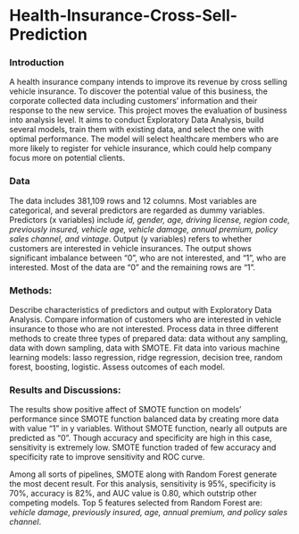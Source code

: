 # Health-Insurance-Cross-Sell-Prediction

### Introduction
A health insurance company intends to improve its revenue by cross selling vehicle insurance. To discover the potential value of this business, the corporate collected data including customers’ information and their response to the new service. This project moves the evaluation of business into analysis level. It aims to conduct Exploratory Data Analysis, build several models, train them with existing data, and select the one with optimal performance. The model will select healthcare members who are more likely to register for vehicle insurance, which could help company focus more on potential clients.

### Data
The data includes 381,109 rows and 12 columns. Most variables are categorical, and several predictors are regarded as dummy variables. Predictors (x variables) include *id, gender, age, driving license, region code, previously insured, vehicle age, vehicle damage, annual premium, policy sales channel, and vintage*. Output (y variables) refers to whether customers are interested in vehicle insurances. The output shows significant imbalance between “0”, who are not interested, and “1”, who are interested. Most of the data are “0” and the remaining rows are “1”. 

### Methods: 
Describe characteristics of predictors and output with Exploratory Data Analysis. Compare information of customers who are interested in vehicle insurance to those who are not interested. Process data in three different methods to create three types of prepared data: data without any sampling, data with down sampling, data with SMOTE. Fit data into various machine learning models: lasso regression, ridge regression, decision tree, random forest, boosting, logistic. Assess outcomes of each model.

### Results and Discussions:
The results show positive affect of SMOTE function on models’ performance since SMOTE function balanced data by creating more data with value “1” in y variables. Without SMOTE function, nearly all outputs are predicted as “0”. Though accuracy and specificity are high in this case, sensitivity is extremely low. SMOTE function traded of few accuracy and specificity rate to improve sensitivity and ROC curve. 

Among all sorts of pipelines, SMOTE along with Random Forest generate the most decent result. For this analysis, sensitivity is 95%, specificity is 70%, accuracy is 82%, and AUC value is 0.80, which outstrip other competing models. Top 5 features selected from Random Forest are: *vehicle damage, previously insured, age, annual premium, and policy sales channel*.
